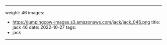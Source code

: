 
---
weight: 46
images:
- https://jumpingcow-images.s3.amazonaws.com/jack/jack_046.png
title: jack 46
date: 2022-10-27
tags:
- jack
---
